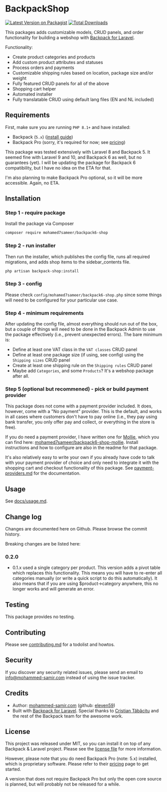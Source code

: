 # BackpackShop

[![Latest Version on Packagist][ico-version]][link-packagist]
[![Total Downloads][ico-downloads]][link-downloads]

This packages adds customizable models, CRUD panels, and order functionality for building a webshop with [Backpack for Laravel](https://backpackforlaravel.com). 

Functionality:
- Create product categories and products
- Add custom product attributes and statuses
- Process orders and payments
- Customizable shipping rules based on location, package size and/or weight
- Fully featured CRUD panels for all of the above
- Shopping cart helper
- Automated installer
- Fully translatable CRUD using default lang files (EN and NL included)

## Requirements

First, make sure you are running `PHP 8.1+` and have installed:

- Backpack (`5.x`) ([install guide](https://backpackforlaravel.com/docs/5.x/installation))
- Backpack Pro (sorry, it's required for now; see [pricing](https://backpackforlaravel.com/pricing))

This package was tested extensively with Laravel 8 and Backpack 5. It seemed fine with Laravel 9 and 10, and Backpack 6 as well, but no guarantees (yet). I will be updating the package for Backpack 6 compatibility, but I have no idea on the ETA for that.

I'm also planning to make Backpack Pro optional, so it will be more accessible. Again, no ETA.

## Installation

### Step 1 - require package

Install the package via Composer

```bash
composer require mohamed7sameer/backpack6-shop
```

### Step 2 - run installer

Then run the installer, which publishes the config file, runs all required migrations, and adds shop items to the sidebar_contents file.

```bash
php artisan backpack-shop:install
```

### Step 3 - config

Please check `config/mohamed7sameer/backpack6-shop.php` since some things will need to be configured for your particular use case.

### Step 4 - minimum requirements

After updating the config file, almost everything should run out of the box, but a couple of things will need to be done in the Backpack Admin to use the package effectively (i.e., prevent unexpected errors). The bare minimum is:

- Define at least one VAT class in the `VAT classes` CRUD panel
- Define at least one package size (if using, see config) using the `Shipping sizes` CRUD panel
- Create at least one shipping rule on the `Shipping rules` CRUD panel
- Maybe add `Categories`, and some `Products`? It's a webshop package after all.

### Step 5 (optional but recommened) - pick or build payment provider

This package does not come with a payment provider included. It does, however, come with a "No payment" provider. This is the default, and works in all cases where customers don't have to pay online (i.e., they pay using bank transfer, you only offer pay and collect, or everything in the store is free).

If you do need a payment provider, I have written one for [Mollie](https://mollie.com), which you can find here: [mohamed7sameer/backpack6-shop-mollie](https://github.com/mohamed7sameer/backpack6-shop-mollie). Install instructions and how to configure are also in the readme for that package.

It's also relatively easy to write your own if you already have code to talk with your payment provider of choice and only need to integrate it with the shopping cart and checkout functionality of this package. See [payment-providers.md](./docs/payment-providers.md) for the documentation.

## Usage

See [docs/usage.md](./docs/usage.md).

## Change log

Changes are documented here on Github. Please browse the commit history.

Breaking changes are be listed here:

### 0.2.0

- 0.1.x used a single category per product. This version adds a pivot table which replaces this functionality. This means you will have to re-enter all categories manually (or write a quick script to do this automatically). It also means that if you are using $product->category anywhere, this no longer works and will generate an error.

## Testing

This package provides no testing.

## Contributing

Please see [contributing.md](contributing.md) for a todolist and howtos.

## Security

If you discover any security related issues, please send an email to [info@mohammed-samir.com](mailto:info@mohammed-samir.com) instead of using the issue tracker.

## Credits

- Author: [mohammed-samir.com](https://mohammed-samir.com) (github: [eleven59](https://github.com/eleven59))
- Built with [Backpack for Laravel](https://backpackforlaravel.com). Special thanks to [Cristian Tăbăcitu](https://github.com/tabacitu) and the rest of the Backpack team for the awesome work.

## License

This project was released under MIT, so you can install it on top of any Backpack & Laravel project. Please see the [license file](license.md) for more information. 

However, please note that you do need Backpack Pro (note: 5.x) installed, which is proprietary software. Please refer to their [pricing](https://backpackforlaravel.com/pricing) page to get started.

A version that does not require Backpack Pro but only the open core source is planned, but will probably not be released for a while.


[ico-version]: https://img.shields.io/packagist/v/mohamed7sameer/backpack6-shop.svg?style=flat-square
[ico-downloads]: https://img.shields.io/packagist/dt/mohamed7sameer/backpack6-shop.svg?style=flat-square

[link-packagist]: https://packagist.org/packages/mohamed7sameer/backpack6-shop
[link-downloads]: https://packagist.org/packages/mohamed7sameer/backpack6-shop
